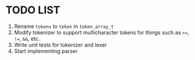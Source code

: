 # TODO LIST
1. Rename `tokens` to `token` in `token_array_t`
2. Modify tokenizer to support multicharacter tokens for things such as `>=`, `!=`, `&&`, etc.
3. Write unit tests for tokenizer and lexer
4. Start implementing parser
